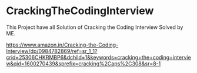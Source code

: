 # CrackingTheCodingInterview

This Project have all Solution of Cracking the Coding Interview Solved by ME.

https://www.amazon.in/Cracking-the-Coding-Interview/dp/0984782869/ref=sr_1_1?crid=25306CHKRMBP6&dchild=1&keywords=cracking+the+coding+interview&qid=1600270439&sprefix=cracking%2Caps%2C308&sr=8-1
